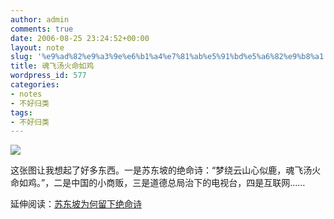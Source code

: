 ```yaml
---
author: admin
comments: true
date: 2006-08-25 23:24:52+00:00
layout: note
slug: '%e9%ad%82%e9%a3%9e%e6%b1%a4%e7%81%ab%e5%91%bd%e5%a6%82%e9%b8%a1'
title: 魂飞汤火命如鸡
wordpress_id: 577
categories:
- notes
- 不好归类
tags:
- 不好归类
---
```


![](http://photo7.yupoo.com/20060826/072122_1165849044.jpg)

这张图让我想起了好多东西。一是苏东坡的绝命诗：“梦绕云山心似鹿，魂飞汤火命如鸡。”，二是中国的小商贩，三是道德总局治下的电视台，四是互联网……

延伸阅读：[苏东坡为何留下绝命诗](http://wuway.blog.hexun.com/5072972_d.html)
